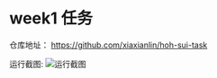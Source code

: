 # week1 任务

仓库地址： https://github.com/xiaxianlin/hoh-sui-task

运行截图: ![运行截图](../images/week1/run.png)